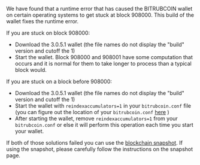 We have found that a runtime error that has caused the BITRUBCOIN wallet on certain operating systems to get stuck at block 908000. This build of the wallet fixes the runtime error.

If you are stuck on block 908000:
- Download the 3.0.5.1 wallet (the file names do not display the "build" version and cutoff the 1)
- Start the wallet. Block 908000 and 908001 have some computation that occurs and it is normal for them to take longer to process than a typical block would.

If you are stuck on a block before 908000:
- Download the 3.0.5.1 wallet (the file names do not display the "build" version and cutoff the 1)
- Start the wallet with `reindexaccumulators=1` in your `bitrubcoin.conf` file (you can figure out the location of your `bitrubcoin.conf` [here](https://bitrubcoin.freshdesk.com/support/solutions/articles/30000004664-where-are-my-wallet-dat-blockchain-and-configuration-conf-files-located-) )
- After starting the wallet, remove `reindexaccumulators=1` from your `bitrubcoin.conf` or else it will perform this operation each time you start your wallet.

If both of those solutions failed you can use the [blockchain snapshot](http://178.254.23.111/~pub/BITRUBCOIN/Daily-Snapshots-Html/BITRUBCOIN-Daily-Snapshots.html). If using the snapshot, please carefully follow the instructions on the snapshot page.